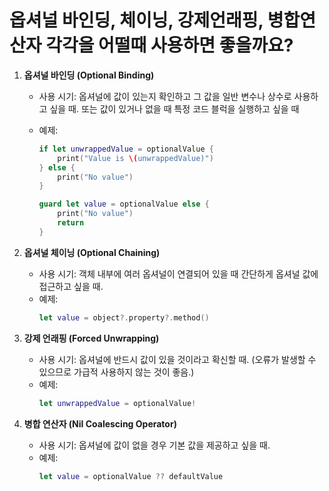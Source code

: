# 옵셔널 바인딩, 체이닝, 강제언래핑, 병합연산자 각각을 어떨때 사용하면 좋을까요?

1. **옵셔널 바인딩 (Optional Binding)**

   - 사용 시기: 옵셔널에 값이 있는지 확인하고 그 값을 일반 변수나 상수로 사용하고 싶을 때. 또는 값이 있거나 없을 때 특정 코드 블럭을 실행하고 싶을 때
   - 예제:

     ```swift
     if let unwrappedValue = optionalValue {
         print("Value is \(unwrappedValue)")
     } else {
         print("No value")
     }

     guard let value = optionalValue else {
         print("No value")
         return
     }
     ```

2. **옵셔널 체이닝 (Optional Chaining)**
   - 사용 시기: 객체 내부에 여러 옵셔널이 연결되어 있을 때 간단하게 옵셔널 값에 접근하고 싶을 때.
   - 예제:
     ```swift
     let value = object?.property?.method()
     ```
3. **강제 언래핑 (Forced Unwrapping)**
   - 사용 시기: 옵셔널에 반드시 값이 있을 것이라고 확신할 때. (오류가 발생할 수 있으므로 가급적 사용하지 않는 것이 좋음.)
   - 예제:
     ```swift
     let unwrappedValue = optionalValue!
     ```
4. **병합 연산자 (Nil Coalescing Operator)**
   - 사용 시기: 옵셔널에 값이 없을 경우 기본 값을 제공하고 싶을 때.
   - 예제:
     ```swift
     let value = optionalValue ?? defaultValue
     ```
